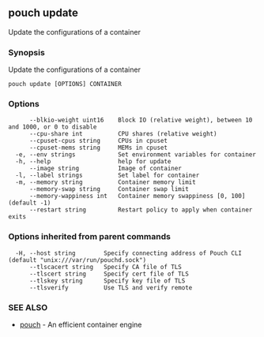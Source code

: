 ## pouch update

Update the configurations of a container

### Synopsis

Update the configurations of a container

```
pouch update [OPTIONS] CONTAINER
```

### Options

```
      --blkio-weight uint16    Block IO (relative weight), between 10 and 1000, or 0 to disable
      --cpu-share int          CPU shares (relative weight)
      --cpuset-cpus string     CPUs in cpuset
      --cpuset-mems string     MEMs in cpuset
  -e, --env strings            Set environment variables for container
  -h, --help                   help for update
      --image string           Image of container
  -l, --label strings          Set label for container
  -m, --memory string          Container memory limit
      --memory-swap string     Container swap limit
      --memory-wappiness int   Container memory swappiness [0, 100] (default -1)
      --restart string         Restart policy to apply when container exits
```

### Options inherited from parent commands

```
  -H, --host string        Specify connecting address of Pouch CLI (default "unix:///var/run/pouchd.sock")
      --tlscacert string   Specify CA file of TLS
      --tlscert string     Specify cert file of TLS
      --tlskey string      Specify key file of TLS
      --tlsverify          Use TLS and verify remote
```

### SEE ALSO

* [pouch](pouch.md)	 - An efficient container engine

